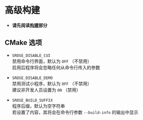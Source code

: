 # 高级构建
- **请先阅读[构建](./build.md)部分**

## CMake 选项
- `SROSE_DISABLE_CUI`  
  禁用命令行界面，默认为 `OFF` （不禁用）  
  启用后程序将会忽略任何从命令行传入的参数

- `SROSE_DISABLE_DEMO`  
  禁用测试小程序，默认为 `OFF` （不禁用）  
  建议非开发人员设置为 `ON` （禁用）

- `SROSE_BUILD_SUFFIX`  
  程序后缀，默认为空字符串  
  若设置了内容，其将会在命令行参数 `--build-info` 的输出中显示
